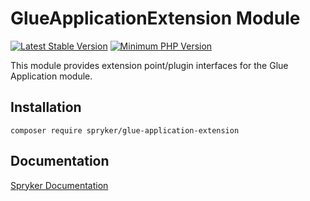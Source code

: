 # GlueApplicationExtension Module
[![Latest Stable Version](https://poser.pugx.org/spryker/glue-application-extension/v/stable.svg)](https://packagist.org/packages/spryker/glue-application-extension)
[![Minimum PHP Version](https://img.shields.io/badge/php-%3E%3D%208.0-8892BF.svg)](https://php.net/)

This module provides extension point/plugin interfaces for the Glue Application module.

## Installation

```
composer require spryker/glue-application-extension
```

## Documentation

[Spryker Documentation](https://docs.spryker.com)

